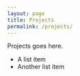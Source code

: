 ```yaml
---
layout: page
title: Projects
permalink: /projects/
---
```


Projects goes here.

- A list item
- Another list item
